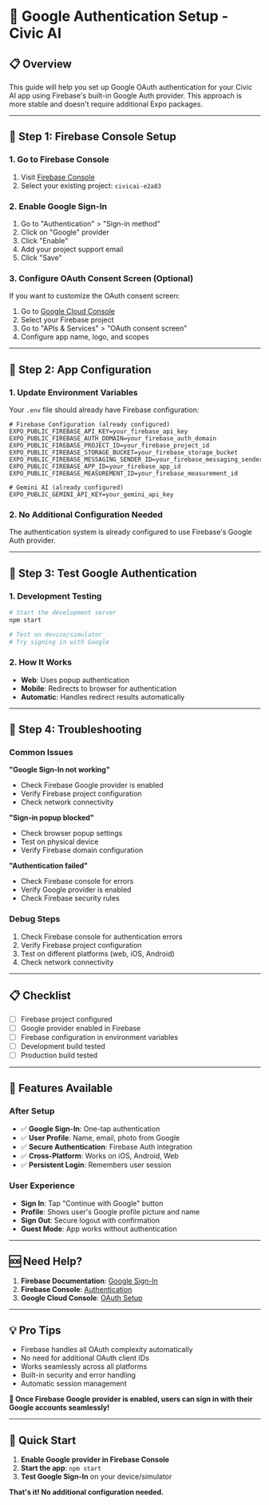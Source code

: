 # 🔐 Google Authentication Setup - Civic AI

## 📋 Overview

This guide will help you set up Google OAuth authentication for your Civic AI app using Firebase's built-in Google Auth provider. This approach is more stable and doesn't require additional Expo packages.

---

## 🔑 Step 1: Firebase Console Setup

### 1. Go to Firebase Console
1. Visit [Firebase Console](https://console.firebase.google.com/)
2. Select your existing project: `civicai-e2a83`

### 2. Enable Google Sign-In
1. Go to "Authentication" > "Sign-in method"
2. Click on "Google" provider
3. Click "Enable"
4. Add your project support email
5. Click "Save"

### 3. Configure OAuth Consent Screen (Optional)
If you want to customize the OAuth consent screen:
1. Go to [Google Cloud Console](https://console.cloud.google.com/)
2. Select your Firebase project
3. Go to "APIs & Services" > "OAuth consent screen"
4. Configure app name, logo, and scopes

---

## 🔧 Step 2: App Configuration

### 1. Update Environment Variables
Your `.env` file should already have Firebase configuration:
```env
# Firebase Configuration (already configured)
EXPO_PUBLIC_FIREBASE_API_KEY=your_firebase_api_key
EXPO_PUBLIC_FIREBASE_AUTH_DOMAIN=your_firebase_auth_domain
EXPO_PUBLIC_FIREBASE_PROJECT_ID=your_firebase_project_id
EXPO_PUBLIC_FIREBASE_STORAGE_BUCKET=your_firebase_storage_bucket
EXPO_PUBLIC_FIREBASE_MESSAGING_SENDER_ID=your_firebase_messaging_sender_id
EXPO_PUBLIC_FIREBASE_APP_ID=your_firebase_app_id
EXPO_PUBLIC_FIREBASE_MEASUREMENT_ID=your_firebase_measurement_id

# Gemini AI (already configured)
EXPO_PUBLIC_GEMINI_API_KEY=your_gemini_api_key
```

### 2. No Additional Configuration Needed
The authentication system is already configured to use Firebase's Google Auth provider.

---

## 🚀 Step 3: Test Google Authentication

### 1. Development Testing
```bash
# Start the development server
npm start

# Test on device/simulator
# Try signing in with Google
```

### 2. How It Works
- **Web**: Uses popup authentication
- **Mobile**: Redirects to browser for authentication
- **Automatic**: Handles redirect results automatically

---

## 🔧 Step 4: Troubleshooting

### Common Issues

**"Google Sign-In not working"**
- Check Firebase Google provider is enabled
- Verify Firebase project configuration
- Check network connectivity

**"Sign-in popup blocked"**
- Check browser popup settings
- Test on physical device
- Verify Firebase domain configuration

**"Authentication failed"**
- Check Firebase console for errors
- Verify Google provider is enabled
- Check Firebase security rules

### Debug Steps
1. Check Firebase console for authentication errors
2. Verify Firebase project configuration
3. Test on different platforms (web, iOS, Android)
4. Check network connectivity

---

## 📋 Checklist

- [ ] Firebase project configured
- [ ] Google provider enabled in Firebase
- [ ] Firebase configuration in environment variables
- [ ] Development build tested
- [ ] Production build tested

---

## 🎯 Features Available

### After Setup
- ✅ **Google Sign-In**: One-tap authentication
- ✅ **User Profile**: Name, email, photo from Google
- ✅ **Secure Authentication**: Firebase Auth integration
- ✅ **Cross-Platform**: Works on iOS, Android, Web
- ✅ **Persistent Login**: Remembers user session

### User Experience
- **Sign In**: Tap "Continue with Google" button
- **Profile**: Shows user's Google profile picture and name
- **Sign Out**: Secure logout with confirmation
- **Guest Mode**: App works without authentication

---

## 🆘 Need Help?

1. **Firebase Documentation**: [Google Sign-In](https://firebase.google.com/docs/auth/web/google-signin)
2. **Firebase Console**: [Authentication](https://console.firebase.google.com/)
3. **Google Cloud Console**: [OAuth Setup](https://console.cloud.google.com/)

---

## 💡 Pro Tips

- Firebase handles all OAuth complexity automatically
- No need for additional OAuth client IDs
- Works seamlessly across all platforms
- Built-in security and error handling
- Automatic session management

**🎉 Once Firebase Google provider is enabled, users can sign in with their Google accounts seamlessly!**

---

## 🚀 Quick Start

1. **Enable Google provider in Firebase Console**
2. **Start the app**: `npm start`
3. **Test Google Sign-In** on your device/simulator

**That's it! No additional configuration needed.** 
